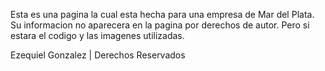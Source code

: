 Esta es una pagina la cual esta hecha para una empresa de Mar del Plata.
Su informacion no aparecera en la pagina por derechos de autor. Pero si estara el codigo y las imagenes utilizadas.

Ezequiel Gonzalez | Derechos Reservados
